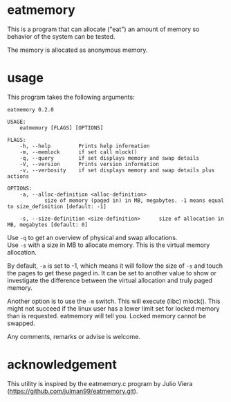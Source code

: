 # eatmemory
This is a program that can allocate ("eat") an amount of memory so behavior of the system can be tested.

The memory is allocated as anonymous memory.

# usage
This program takes the following arguments:
```
eatmemory 0.2.0

USAGE:
    eatmemory [FLAGS] [OPTIONS]

FLAGS:
    -h, --help         Prints help information
    -m, --memlock      if set call mlock()
    -q, --query        if set displays memory and swap details
    -V, --version      Prints version information
    -v, --verbosity    if set displays memory and swap details plus actions

OPTIONS:
    -a, --alloc-definition <alloc-definition>
            size of memory (paged in) in MB, megabytes. -1 means equal to size_definition [default: -1]

    -s, --size-definition <size-definition>      size of allocation in MB, megabytes [default: 0]
```

Use `-q` to get an overview of physical and swap allocations.  
Use `-s` with a size in MB to allocate memory. This is the virtual memory allocation.  

By default, `-a` is set to -1, which means it will follow the size of `-s` and touch the pages to get these paged in.
It can be set to another value to show or investigate the difference between the virtual allocation and truly paged memory.  

Another option is to use the `-m` switch. This will execute (libc) mlock(). 
This might not succeed if the linux user has a lower limit set for locked memory than is requested. eatmemory will tell you.
Locked memory cannot be swapped.

Any comments, remarks or advise is welcome.

# acknowledgement
This utility is inspired by the eatmemory.c program by Julio Viera (https://github.com/julman99/eatmemory.git).
